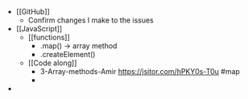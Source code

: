 - [[GitHub]]
	- Confirm changes I make to the issues
- [[JavaScript]]
	- [[functions]]
		- .map() -> array method
		- .createElement()
	- [[Code along]]
		- 3-Array-methods-Amir https://jsitor.com/hPKY0s-T0u #map
		-
-